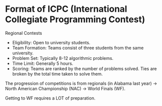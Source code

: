 # Format of ICPC (International Collegiate Programming Contest)

Regional Contests

- Eligibility: Open to university students.
- Team Formation: Teams consist of three students from the same university.
- Problem Set: Typically 8-12 algorithmic problems.
- Time Limit: Generally 5 hours.
- Scoring: Teams are ranked by the number of problems solved. Ties are broken by the total time taken to solve them.

The progression of competitions is from regionals (in Alabama last year) -> North American Championship (NAC) -> World Finals (WF).

Getting to WF requires a LOT of preparation.
